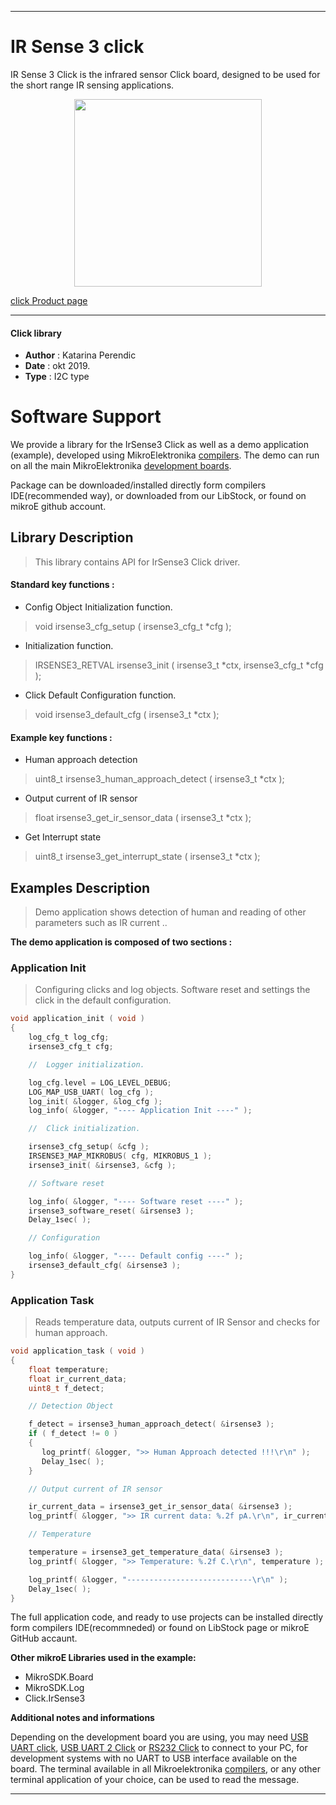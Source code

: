 
 

---
# IR Sense 3 click

IR Sense 3 Click is the infrared sensor Click board, designed to be used for the short range IR sensing applications. 

<p align="center">
  <img src="https://download.mikroe.com/images/click_for_ide/irsense3_click.png" height=300px>
</p>

[click Product page](<https://www.mikroe.com/ir-sense-3-click>)

---


#### Click library 

- **Author**        : Katarina Perendic
- **Date**          : okt 2019.
- **Type**          : I2C type


# Software Support

We provide a library for the IrSense3 Click 
as well as a demo application (example), developed using MikroElektronika 
[compilers](https://shop.mikroe.com/compilers). 
The demo can run on all the main MikroElektronika [development boards](https://shop.mikroe.com/development-boards).

Package can be downloaded/installed directly form compilers IDE(recommended way), or downloaded from our LibStock, or found on mikroE github account. 

## Library Description

> This library contains API for IrSense3 Click driver.

#### Standard key functions :

- Config Object Initialization function.
> void irsense3_cfg_setup ( irsense3_cfg_t *cfg ); 
 
- Initialization function.
> IRSENSE3_RETVAL irsense3_init ( irsense3_t *ctx, irsense3_cfg_t *cfg );

- Click Default Configuration function.
> void irsense3_default_cfg ( irsense3_t *ctx );


#### Example key functions :

- Human approach detection
> uint8_t irsense3_human_approach_detect ( irsense3_t *ctx );
 
- Output current of IR sensor
> float irsense3_get_ir_sensor_data ( irsense3_t *ctx );

- Get Interrupt state
> uint8_t irsense3_get_interrupt_state ( irsense3_t *ctx );

## Examples Description

> Demo application shows detection of human and reading of 
> other parameters such as IR current ..

**The demo application is composed of two sections :**

### Application Init 

> Configuring clicks and log objects.
> Software reset and settings the click in the default configuration.

```c
void application_init ( void )
{
    log_cfg_t log_cfg;
    irsense3_cfg_t cfg;

    //  Logger initialization.

    log_cfg.level = LOG_LEVEL_DEBUG;
    LOG_MAP_USB_UART( log_cfg );
    log_init( &logger, &log_cfg );
    log_info( &logger, "---- Application Init ----" );

    //  Click initialization.

    irsense3_cfg_setup( &cfg );
    IRSENSE3_MAP_MIKROBUS( cfg, MIKROBUS_1 );
    irsense3_init( &irsense3, &cfg );

    // Software reset

    log_info( &logger, "---- Software reset ----" );
    irsense3_software_reset( &irsense3 );
    Delay_1sec( );

    // Configuration

    log_info( &logger, "---- Default config ----" );
    irsense3_default_cfg( &irsense3 );
}
```

### Application Task

> Reads temperature data, outputs current of IR Sensor and checks for human approach. 

```c
void application_task ( void )
{
    float temperature;
    float ir_current_data;
    uint8_t f_detect;

    // Detection Object

    f_detect = irsense3_human_approach_detect( &irsense3 );
    if ( f_detect != 0 )
    {
       log_printf( &logger, ">> Human Approach detected !!!\r\n" );
       Delay_1sec( );
    }

    // Output current of IR sensor

    ir_current_data = irsense3_get_ir_sensor_data( &irsense3 );
    log_printf( &logger, ">> IR current data: %.2f pA.\r\n", ir_current_data );

    // Temperature

    temperature = irsense3_get_temperature_data( &irsense3 );
    log_printf( &logger, ">> Temperature: %.2f C.\r\n", temperature );

    log_printf( &logger, "----------------------------\r\n" );
    Delay_1sec( );
}
```

The full application code, and ready to use projects can be  installed directly form compilers IDE(recommneded) or found on LibStock page or mikroE GitHub accaunt.

**Other mikroE Libraries used in the example:** 

- MikroSDK.Board
- MikroSDK.Log
- Click.IrSense3

**Additional notes and informations**

Depending on the development board you are using, you may need 
[USB UART click](https://shop.mikroe.com/usb-uart-click), 
[USB UART 2 Click](https://shop.mikroe.com/usb-uart-2-click) or 
[RS232 Click](https://shop.mikroe.com/rs232-click) to connect to your PC, for 
development systems with no UART to USB interface available on the board. The 
terminal available in all Mikroelektronika 
[compilers](https://shop.mikroe.com/compilers), or any other terminal application 
of your choice, can be used to read the message.



---

